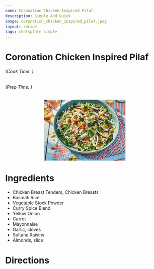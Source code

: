 ```yaml
---
name: Coronation Chicken Inspired Pilaf 
description: Simple And Quick
image: coronation_chicken_inspired_pilaf.jpeg
layout: recipe
tags: chefsplate simple
---
```


<div class="w-full text-center">
    <h1>Coronation Chicken Inspired Pilaf </h1>
    <h6>(Cook Time: )</h6>
    <h6>(Prep Time: )</h6>
</div>

<p align="center" width="100%">
    <img src="/assets/images/coronation_chicken_inspired_pilaf.jpeg"  alt="Coronation Chicken Inspired Pilaf " style="display: block; max-width:700px; max-height:700px; width: auto; height: auto;" />
</p>  
<div class="lg:flex lg:w-[1024px] mx-auto">
<div class="block min-w-max w-3/12">
<h1>Ingredients</h1>
<ul>
<li> Chicken Breast Tenders, Chicken Breasts</li>
<li> Basmati Rice</li>
<li> Vegetable Stock Powder</li>
<li> Curry Spice Blend</li>
<li> Yellow Onion</li>
<li> Carrot</li>
<li> Mayonnaise</li>
<li> Garlic, cloves</li>
<li> Sultana Raisins</li>
<li> Almonds, slice</li>
</ul>
</div>

<div class="block lg:ml-12 w-7/12">
<h1>Directions</h1>
</div>
</div>
